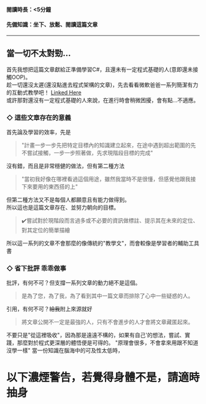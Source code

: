 #### 閱讀時長：<5分鐘
#### 先備知識：坐下、放鬆、閱讀這篇文章
---
## 當一切不太對勁...

首先我想把這篇文章獻給正準備學習C#，且還未有一定程式基礎的人(意即還未接觸OOP)。  
趁一切還沒太遲(還沒點進去程式架構的文章)，先去看看微軟爸爸一系列簡潔有力的互動式教學吧！
[Linked Here](https://docs.microsoft.com/zh-tw/dotnet/csharp/tour-of-csharp/tutorials/hello-world "聖經")  
或許那對還沒有一定程式基礎的人來說，在進行時會稍微困擾，會有點...不適應。

### ◇ 這些文章存在的意義

首先論及學習的效率，先是
  > "計畫一步一步先把特定目標內的知識建立起來，在途中遇到超出範圍的先不嘗試接觸，一步一步照著做，先求現階段目標的完成"  

沒有錯，而且是非常穩健的做法，但有第二種方法
  > "當初我好像在哪裡看過這個用途，雖然我當時不是很懂，但感覺他跟我接下來要用的東西搭的上"  

但第二種方法又不是每個人都願意且有能力做得到。  
所以這也是這篇文章存在、並努力朝向的目標。  
  > ✔️嘗試對於現階段而言過多或不必要的資訊做標註、提示其在未來的定位、對其定位的簡單描繪  

所以這一系列的文章不會那麼的像傳統的"教學文"，而會較像是學習者的輔助工具書  

### ◇ 省下批評 乖乖做事
批評，有何不可？但支撐一系列文章的動力絕不是這個。  
  > 是為了您，為了我，為了看到其中一篇文章而排除了心中一些疑惑的人。

引用，有何不可？~~給我~~附上來源就好
  > 將文章公開不一定是最強的人，只有不會進步的人才會將文章藏匿起來。

不要只是"從這裡吸收"，因為那是遠遠不構的，如果有自己'的想法，嘗試、實踐，那麼對於程式更深層的體悟便是可得的。
"原理會很多，不會拿來用跟不知道沒學一樣"
當一份知識在腦海中的可及性太低時，

# 以下濃煙警告，若覺得身體不是，請適時抽身
